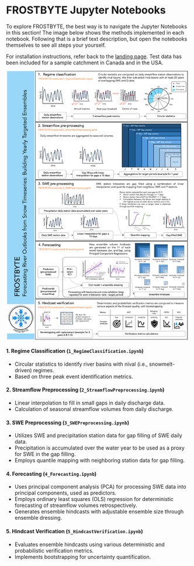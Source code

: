 # FROSTBYTE Jupyter Notebooks

To explore FROSTBYTE, the best way is to navigate the Jupyter Notebooks in this section! The image below shows the methods implemented in each notebook. Following that is a brief text description, but open the notebooks themselves to see all steps your yourself.

For installation instructions, refer back to the [landing page](https://github.com/CH-Earth/FROSTBYTE). Test data has been included for a sample catchment in Canada and in the USA.


<p align="center">
<img src="NotebookMethods.png" alt="Methods figure" width="500"/>
</p>

#### 1. Regime Classification (`1_RegimeClassification.ipynb`)

- Circular statistics to identify river basins with nival (i.e., snowmelt-driven) regimes.
- Based on three peak event identification metrics.


#### 2. Streamflow Preprocessing (`2_StreamflowPreprocessing.ipynb`)

- Linear interpolation to fill in small gaps in daily discharge data.
- Calculation of seasonal streamflow volumes from daily discharge.


#### 3. SWE Preprocessing (`3_SWEPreprocessing.ipynb`)

- Utilizes SWE and precipitation station data for gap filling of SWE daily data.
- Precipitation is accumulated over the water year to be used as a proxy for SWE in the gap filling.
- Employs quantile mapping with neighboring station data for gap filling.


#### 4. Forecasting (`4_Forecasting.ipynb`)

- Uses principal component analysis (PCA) for processing SWE data into principal components, used as predictors.
- Employs ordinary least squares (OLS) regression for deterministic forecasting of streamflow volumes retrospectively.
- Generates ensemble hindcasts with adjustable ensemble size through ensemble dressing.


#### 5. Hindcast Verification (`5_HindcastVerification.ipynb`)

- Evaluates ensemble hindcasts using various deterministic and probabilistic verification metrics.
- Implements bootstrapping for uncertainty quantification.

